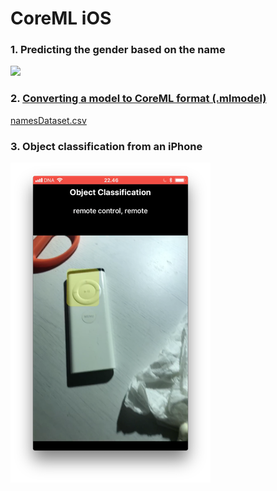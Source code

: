 # CoreML iOS

### 1. Predicting the gender based on the name

![](assets/Gender-from-name.gif)

### 2. [Converting a model to CoreML format (.mlmodel)](https://gist.github.com/0be7b5d2d9aaec4de8431c4cb05dd45d)

[namesDataset.csv](https://gist.github.com/b477e5e479daab02ae1d003473242db4)

### 3. Object classification from an iPhone

[![](assets/vision-framework.png)](https://youtu.be/1MwpCLr6y5w)
